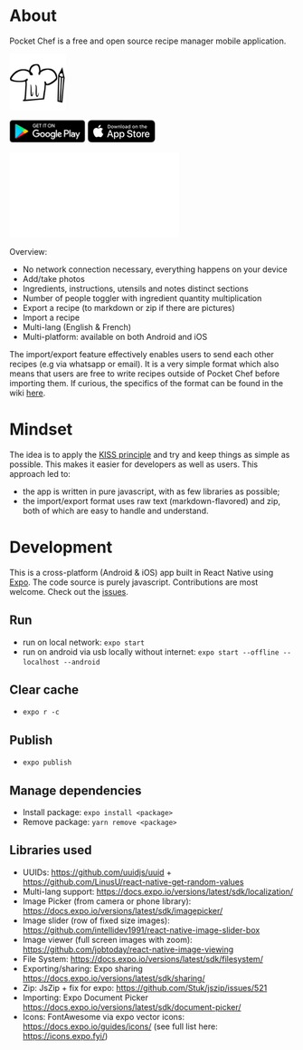 # About
Pocket Chef is a free and open source recipe manager mobile application.

<img src="assets/images/icon.png" width="100" height="100"/>

<a href="https://play.google.com/store/apps/details?id=fr.ghelouis.pocketchef"><img alt="Get it on Google Play" src="readme_assets/download_badges/play_store_badge.png" height="40"/></a>
<a href="https://apps.apple.com/us/app/pocket-chef/id1536915775#?platform=iphone"><img alt="Download on the App Store" src="readme_assets/download_badges/app_store_badge.png" height="40"/></a>

![Screenshots](readme_assets/screenshots/Screenshots.md)

Overview:
- No network connection necessary, everything happens on your device 
- Add/take photos
- Ingredients, instructions, utensils and notes distinct sections
- Number of people toggler with ingredient quantity multiplication
- Export a recipe (to markdown or zip if there are pictures)
- Import a recipe
- Multi-lang (English & French)
- Multi-platform: available on both Android and iOS

The import/export feature effectively enables users to send each other recipes
(e.g via whatsapp or email). It is a very simple format which also means that
users are free to write recipes outside of Pocket Chef before importing them.
If curious, the specifics of the format can be found in the wiki
[here](https://github.com/ghelouis/pocketchef/wiki/Recipe-format).

# Mindset
The idea is to apply the [KISS
principle](https://en.wikipedia.org/wiki/KISS_principle) and try and keep
things as simple as possible. This makes it easier for developers as well as
users. This approach led to:
- the app is written in pure javascript, with as few libraries as possible;
- the import/export format uses raw text (markdown-flavored) and zip, both
of which are easy to handle and understand.

# Development
This is a cross-platform (Android & iOS) app built in React Native using
[Expo](https://expo.io/). The code source is purely javascript.
Contributions are most welcome. Check out the [issues](https://github.com/ghelouis/pocketchef/issues).

## Run
- run on local network: `expo start`
- run on android via usb locally without internet: `expo start --offline --localhost --android`

## Clear cache
- `expo r -c`

## Publish
- `expo publish`

## Manage dependencies
- Install package: `expo install <package>`
- Remove package: `yarn remove <package>`

## Libraries used
- UUIDs: https://github.com/uuidjs/uuid + https://github.com/LinusU/react-native-get-random-values
- Multi-lang support: https://docs.expo.io/versions/latest/sdk/localization/
- Image Picker (from camera or phone library): https://docs.expo.io/versions/latest/sdk/imagepicker/
- Image slider (row of fixed size images): https://github.com/intellidev1991/react-native-image-slider-box
- Image viewer (full screen images with zoom): https://github.com/jobtoday/react-native-image-viewing
- File System: https://docs.expo.io/versions/latest/sdk/filesystem/
- Exporting/sharing: Expo sharing https://docs.expo.io/versions/latest/sdk/sharing/
- Zip: JsZip + fix for expo: https://github.com/Stuk/jszip/issues/521
- Importing: Expo Document Picker https://docs.expo.io/versions/latest/sdk/document-picker/
- Icons: FontAwesome via expo vector icons: https://docs.expo.io/guides/icons/ (see full list here: https://icons.expo.fyi/)
